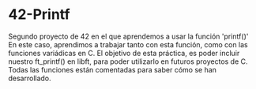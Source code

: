 # 42-Printf
Segundo proyecto de 42 en el que aprendemos a usar la función 'printf()'
En este caso, aprendimos a trabajar tanto con esta función, como con las funciones variádicas en C. El objetivo de esta práctica, es poder incluir nuestro ft_printf() en libft, para poder utilizarlo en futuros proyectos de C.  
Todas las funciones están comentadas para saber cómo se han desarrollado.
